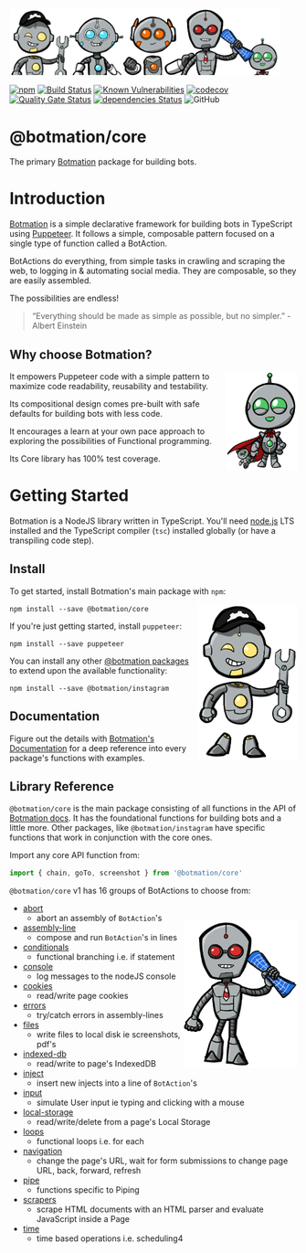 <img src="https://raw.githubusercontent.com/mrWh1te/Botmation/master/assets/art/banner/1556x379v2.png" alt="Botmation Crew" width="474">

[![npm](https://img.shields.io/npm/v/@botmation/core)](https://www.npmjs.com/package/@botmation/core)
[![Build Status](https://travis-ci.com/mrWh1te/Botmation.svg?branch=master)](https://travis-ci.com/mrWh1te/Botmation)
[![Known Vulnerabilities](https://snyk.io/test/github/mrWh1te/Botmation/badge.svg?targetFile=package.json)](https://snyk.io/test/github/mrWh1te/Botmation?targetFile=package.json)
[![codecov](https://img.shields.io/codecov/c/github/mrWh1te/Botmation/master?label=codecov)](https://codecov.io/gh/mrWh1te/Botmation)
[![Quality Gate Status](https://sonarcloud.io/api/project_badges/measure?project=mrWh1te_Botmation&metric=alert_status)](https://sonarcloud.io/dashboard?id=mrWh1te_Botmation)
[![dependencies Status](https://david-dm.org/mrWh1te/Botmation/status.svg)](https://david-dm.org/mrWh1te/Botmation)
![GitHub](https://img.shields.io/github/license/mrWh1te/Botmation)


# @botmation/core

The primary [Botmation](https://botmation.dev) package for building bots.

# Introduction

[Botmation](https://botmation.dev) is a simple declarative framework for building bots in TypeScript using [Puppeteer](https://github.com/puppeteer/puppeteer). It follows a simple, composable pattern focused on a single type of function called a BotAction. 

BotActions do everything, from simple tasks in crawling and scraping the web, to logging in & automating social media. They are composable, so they are easily assembled.

The possibilities are endless!

> “Everything should be made as simple as possible, but no simpler.” - Albert Einstein

Why choose Botmation?
---------------------

<img alt="Baby Bot" src="https://raw.githubusercontent.com/mrWh1te/Botmation/master/assets/art/baby_bot.PNG" width="125" align="right">

It empowers Puppeteer code with a simple pattern to maximize code readability, reusability and testability.

Its compositional design comes pre-built with safe defaults for building bots with less code.

It encourages a learn at your own pace approach to exploring the possibilities of Functional programming.

Its Core library has 100% test coverage.

# Getting Started

Botmation is a NodeJS library written in TypeScript. You'll need [node.js](http://nodejs.org/) LTS installed and the TypeScript compiler (`tsc`) installed globally (or have a transpiling code step).

Install
-------

To get started, install Botmation's main package with `npm`:

<img alt="Yellow Bot" src="https://raw.githubusercontent.com/mrWh1te/Botmation/master/assets/art/yellow_bot.PNG" width="175" align="right">

    npm install --save @botmation/core

If you're just getting started, install `puppeteer`:

    npm install --save puppeteer 

You can install any other [@botmation packages](https://www.npmjs.com/org/botmation) to extend upon the available functionality:

    npm install --save @botmation/instagram

Documentation
-------------

Figure out the details with [Botmation's Documentation](https://botmation.dev/) for a deep reference into every package's functions with examples.

Library Reference
-----------------

`@botmation/core` is the main package consisting of all functions in the API of [Botmation docs](https://botmation/dev./). It has the foundational functions for building bots and a little more. Other packages, like `@botmation/instagram` have specific functions that work in conjunction with the core ones.

Import any core API function from:
```javascript
import { chain, goTo, screenshot } from '@botmation/core'
```

`@botmation/core` v1 has 16 groups of BotActions to choose from:

<img alt="Leader Bot" src="https://raw.githubusercontent.com/mrWh1te/Botmation/master/assets/art/red_bot.PNG" width="200" align="right" style="position: relative;top: 30px;">

 - [abort](https://www.botmation.dev/api/abort)
    - abort an assembly of `BotAction`'s
 - [assembly-line](https://www.botmation.dev/api/assembly-lines)
    - compose and run `BotAction`'s in lines
 - [conditionals](https://www.botmation.dev/api/conditionals)
    - functional branching i.e. if statement
 - [console](https://www.botmation.dev/api/console)
    - log messages to the nodeJS console
 - [cookies](https://www.botmation.dev/api/cookies)
    - read/write page cookies
 - [errors](https://www.botmation.dev/api/errors)
    - try/catch errors in assembly-lines
 - [files](https://www.botmation.dev/api/files)
    - write files to local disk ie screenshots, pdf's
 - [indexed-db](https://www.botmation.dev/api/indexed-db)
    - read/write to page's IndexedDB
 - [inject](https://www.botmation.dev/api/inject)
    - insert new injects into a line of `BotAction`'s
 - [input](https://www.botmation.dev/api/input)
    - simulate User input ie typing and clicking with a mouse
 - [local-storage](https://www.botmation.dev/api/local-storage)
    - read/write/delete from a page's Local Storage
 - [loops](https://www.botmation.dev/api/loops)
    - functional loops i.e. for each
 - [navigation](https://www.botmation.dev/api/navigation)
    - change the page's URL, wait for form submissions to change page URL, back, forward, refresh
 - [pipe](https://www.botmation.dev/api/pipe)
    - functions specific to Piping
 - [scrapers](https://www.botmation.dev/api/scrapers)
    - scrape HTML documents with an HTML parser and evaluate JavaScript inside a Page
 - [time](https://www.botmation.dev/api/time)
    - time based operations i.e. scheduling4
